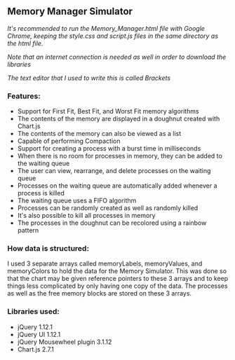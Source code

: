 <!--
Memory Manager Simulator
Name: David Pirraglia
Professor: Sister Jane Fritz
Class: COM 310
-->

## Memory Manager Simulator

*It's recommended to run the Memory_Manager.html file with Google Chrome, keeping the style.css and script.js files in the same directory as the html file.*

*Note that an internet connection is needed as well in order to download the libraries*

*The text editor that I used to write this is called Brackets*

### Features:
- Support for First Fit, Best Fit, and Worst Fit memory algorithms
- The contents of the memory are displayed in a doughnut created with Chart.js
- The contents of the memory can also be viewed as a list
- Capable of performing Compaction
- Support for creating a process with a burst time in milliseconds
- When there is no room for processes in memory, they can be added to the waiting queue
- The user can view, rearrange, and delete processes on the waiting queue
- Processes on the waiting queue are automatically added whenever a process is killed
- The waiting queue uses a FIFO algorithm
- Processes can be randomly created as well as randomly killed
- It's also possible to kill all processes in memory
- The processes in the doughnut can be recolored using a rainbow pattern

### How data is structured:

I used 3 separate arrays called memoryLabels, memoryValues, and memoryColors to hold the data for the Memory Simulator. This was done so that the chart may be given reference pointers to these 3 arrays and to keep things less complicated by only having one copy of the data. The processes as well as the free memory blocks are stored on these 3 arrays.


### Libraries used:
- jQuery 1.12.1
- jQuery UI 1.12.1
- jQuery Mousewheel plugin 3.1.12
- Chart.js 2.7.1
